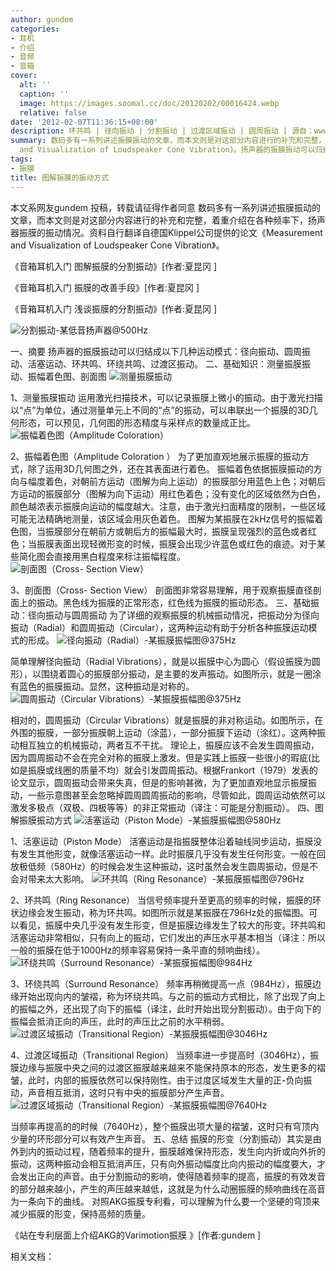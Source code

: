 ```yaml
---
author: gundem
categories:
- 耳机
- 介绍
- 音频
- 音箱
cover:
  alt: ''
  caption: ''
  image: https://images.soomal.cc/doc/20120202/00016424.webp
  relative: false
date: '2012-02-07T11:36:15+08:00'
description: 环共鸣 | 径向振动 | 分割振动 | 过渡区域振动 | 圆周振动 | 源自：www.soomal.com | 版权：编译 |  平均/总评分：10.00/110
summary: 数码多有一系列讲述振膜振动的文章，而本文则是对这部分内容进行的补充和完整，着重介绍在各种频率下，扬声器振膜的振动情况。资料自行翻译自德国Klippel公司提供的论文《Measurement
  and Visualization of Loudspeaker Cone Vibration》。扬声器的振膜振动可以归结成以下几种运动模式：径向振动、圆周振动、活塞运动、环共鸣、环绕共鸣、过渡区振动……
tags:
- 振膜
title: 图解振膜的振动方式
---
```


本文系网友gundem 投稿，转载请征得作者同意
数码多有一系列讲述振膜振动的文章，而本文则是对这部分内容进行的补充和完整，着重介绍在各种频率下，扬声器振膜的振动情况。资料自行翻译自德国Klippel公司提供的论文《Measurement and Visualization of Loudspeaker Cone Vibration》。

《音箱耳机入门 图解振膜的分割振动》[作者:夏昆冈 ]

《音箱耳机入门 振膜的改善手段》[作者:夏昆冈 ]

《音箱耳机入门 浅谈振膜的分割振动》[作者:夏昆冈 ]


![分割振动-某低音扬声器@500Hz](https://images.soomal.cc/doc/20120202/00016424.webp)




一、摘要
扬声器的振膜振动可以归结成以下几种运动模式：径向振动、圆周振动、活塞运动、环共鸣、环绕共鸣、过渡区振动。
二、基础知识：测量振膜振动、振幅着色图、剖面图
![测量振膜振动](https://images.soomal.cc/doc/20120207/00016511.webp)




1、测量振膜振动
运用激光扫描技术，可以记录振膜上微小的振动。由于激光扫描以“点”为单位，通过测量单元上不同的“点”的振动，可以串联出一个振膜的3D几何形态，可以预见，几何图的形态精度与采样点的数量成正比。
![振幅着色图（Amplitude Coloration）](https://images.soomal.cc/doc/20120207/00016512.webp)




2、振幅着色图（Amplitude Coloration ）
为了更加直观地展示振膜的振动方式，除了运用3D几何图之外，还在其表面进行着色。
振幅着色依据振膜振动的方向与幅度着色，对朝前方运动（图解为向上运动）的振膜部分用蓝色上色；对朝后方运动的振膜部分（图解为向下运动）用红色着色；没有变化的区域依然为白色，颜色越浓表示振膜向运动的幅度越大。注意，由于激光扫面精度的限制，一些区域可能无法精确地测量，该区域会用灰色着色。
图解为某振膜在2kHz信号的振幅着色图，当振膜部分在朝前方或朝后方的振幅最大时，振膜呈现强烈的蓝色或者红色；当振膜表面出现轻微形变的时候，振膜会出现少许蓝色或红色的痕迹。对于某些简化图会直接用黑白程度来标注振幅程度。
![剖面图（Cross- Section View）](https://images.soomal.cc/doc/20120207/00016513.webp)




3、剖面图（Cross- Section View）
剖面图非常容易理解，用于观察振膜直径剖面上的振动。黑色线为振膜的正常形态，红色线为振膜的振动形态。
三、基础振动：径向振动与圆周振动
为了详细的观察振膜的机械振动情况，把振动分为径向振动（Radial）和圆周振动（Circular），这两种运动有助于分析各种振膜运动模式的形成。
![径向振动（Radial）-某振膜振幅图@375Hz](https://images.soomal.cc/doc/20120207/00016514.webp)




简单理解径向振动（Radial Vibrations），就是以振膜中心为圆心（假设振膜为圆形），以围绕着圆心的振膜部分振动，是主要的发声振动。如图所示，就是一圈涂有蓝色的振膜振动。显然，这种振动是对称的。
![圆周振动（Circular Vibrations）-某振膜振幅图@375Hz](https://images.soomal.cc/doc/20120207/00016515.webp)




相对的，圆周振动（Circular Vibrations）就是振膜的非对称运动。如图所示，在外围的振膜，一部分振膜朝上运动（涂蓝），一部分振膜下运动（涂红）。这两种振动相互独立的机械振动，两者互不干扰。
理论上，振膜应该不会发生圆周振动，因为圆周振动不会在完全对称的振膜上激发。但是实践上振膜一些很小的瑕疵(比如是振膜或线圈的质量不均）就会引发圆周振动。根据Frankort（1979）发表的论文显示，圆周振动会带来失真，但是的影响甚微，为了更加直观地显示振膜振动，一些示意图甚至会忽略掉圆周圆周振动的影响，尽管如此，圆周运动依然可以激发多极点（双极、四极等等）的非正常振动（译注：可能是分割振动）。
四、图解振膜振动方式
![活塞运动（Piston Mode）-某振膜振幅图@580Hz](https://images.soomal.cc/doc/20120207/00016516.webp)




1、活塞运动（Piston Mode）
活塞运动是指振膜整体沿着轴线同步运动，振膜没有发生其他形变，就像活塞运动一样。此时振膜几乎没有发生任何形变。一般在回放极低频（580Hz）的时候会发生这种振动，这时虽然会发生圆周振动，但是不会对带来太大影响。
![环共鸣（Ring Resonance）-某振膜振幅图@796Hz](https://images.soomal.cc/doc/20120207/00016517.webp)




2、环共鸣（Ring Resonance）
当信号频率提升至更高的频率的时候，振膜的环状边缘会发生振动，称为环共鸣。如图所示就是某振膜在796Hz处的振幅图。可以看见，振膜中央几乎没有发生形变，但是振膜边缘发生了较大的形变。环共鸣和活塞运动非常相似，只有向上的振动，它们发出的声压水平基本相当（译注：所以一般的振膜在低于1000Hz的频率容易保持一条平直的频响曲线）。
![环绕共鸣（Surround Resonance）-某振膜振幅图@984Hz](https://images.soomal.cc/doc/20120207/00016518.webp)




3、环绕共鸣（Surround Resonance）
频率再稍微提高一点（984Hz），振膜边缘开始出现向内的皱褶，称为环绕共鸣。与之前的振动方式相比，除了出现了向上的振幅之外，还出现了向下的振幅（译注，此时开始出现分割振动）。由于向下的振幅会抵消正向的声压，此时的声压比之前的水平稍弱。
![过渡区域振动（Transitional Region）-某振膜振幅图@3046Hz](https://images.soomal.cc/doc/20120207/00016519.webp)




4、过渡区域振动（Transitional Region）
当频率进一步提高时（3046Hz），振膜边缘与振膜中央之间的过渡区振膜越来越来不能保持原本的形态，发生更多的褶皱，此时，内部的振膜依然可以保持刚性。由于过度区域发生大量的正-负向振动，声音相互抵消，这时只有中央的振膜部分产生声音。
![过渡区域振动（Transitional Region）-某振膜振幅图@7640Hz](https://images.soomal.cc/doc/20120207/00016520.webp)




当频率再提高的的时候（7640Hz），整个振膜出项大量的褶皱，这时只有穹顶内少量的环形部分可以有效产生声音。
五、总结
振膜的形变（分割振动）其实是由外到内的振动过程，随着频率的提升，振膜越难保持形态，发生向内折或向外折的振动，这两种振动会相互抵消声压，只有向外振动幅度比向内振动的幅度要大，才会发出正向的声音。由于分割振动的影响，使得随着频率的提高，振膜的有效发音的部分越来越小，产生的声压越来越低，这就是为什么动圈振膜的频响曲线在高音为一条向下的曲线。
对照AKG振膜专利看，可以理解为什么要一个坚硬的穹顶来减少振膜的形变，保持高频的质量。

《站在专利层面上介绍AKG的Varimotion振膜 》[作者:gundem ]




相关文档：
